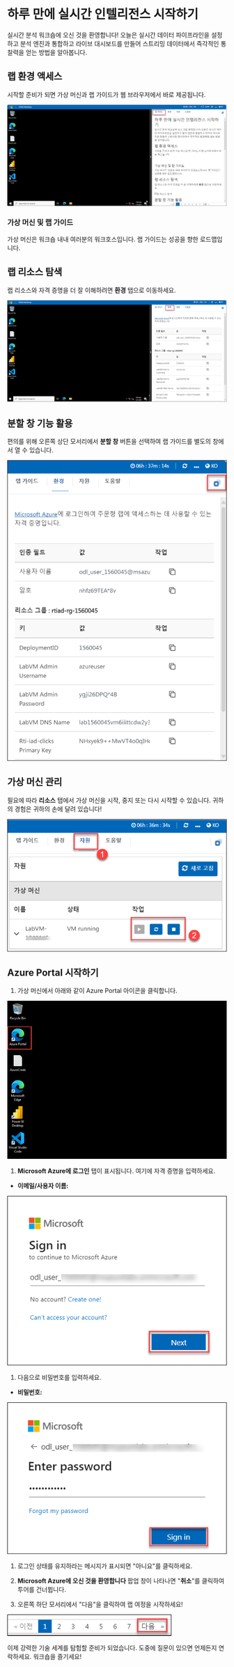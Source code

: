 # 하루 만에 실시간 인텔리전스 시작하기

실시간 분석 워크숍에 오신 것을 환영합니다! 오늘은 실시간 데이터 파이프라인을 설정하고 분석 엔진과 통합하고 라이브 대시보드를 만들어 스트리밍 데이터에서 즉각적인 통찰력을 얻는 방법을 알아봅니다.

## 랩 환경 액세스

시작할 준비가 되면 가상 머신과 랩 가이드가 웹 브라우저에서 바로 제공됩니다.

![](./media/getting-started-kor1.png)

### 가상 머신 및 랩 가이드

가상 머신은 워크숍 내내 여러분의 워크호스입니다. 랩 가이드는 성공을 향한 로드맵입니다.

## 랩 리소스 탐색

랩 리소스와 자격 증명을 더 잘 이해하려면 **환경** 탭으로 이동하세요.

![랩 리소스 탐색](./media/getting-started-kor2.png)

## 분할 창 기능 활용

편의를 위해 오른쪽 상단 모서리에서 **분할 창** 버튼을 선택하여 랩 가이드를 별도의 창에서 열 수 있습니다.

![분할 창 기능 사용](./media/getting-started-kor3.png)

## 가상 머신 관리

필요에 따라 **리소스** 탭에서 가상 머신을 시작, 중지 또는 다시 시작할 수 있습니다. 귀하의 경험은 귀하의 손에 달려 있습니다!

![가상 머신 관리](./media/getting-started-kor4.png)

## Azure Portal 시작하기

1. 가상 머신에서 아래와 같이 Azure Portal 아이콘을 클릭합니다.

![Azure Portal 시작](./media/select-azureportal.png)

1. **Microsoft Azure에 로그인** 탭이 표시됩니다. 여기에 자격 증명을 입력하세요.

- **이메일/사용자 이름:** <inject key="AzureAdUserEmail"></inject>

![사용자 이름 입력](./media/portal-login1.png)

1. 다음으로 비밀번호를 입력하세요.

- **비밀번호:** <inject key="AzureAdUserPassword"></inject>

![비밀번호 입력](./media/portal-login2.png)

1. 로그인 상태를 유지하라는 메시지가 표시되면 "아니요"를 클릭하세요.

1. **Microsoft Azure에 오신 것을 환영합니다** 팝업 창이 나타나면 "**취소**"를 클릭하여 투어를 건너뜁니다.

1. 오른쪽 하단 모서리에서 "다음"을 클릭하여 랩 여정을 시작하세요!

![Azure Portal 시작](./media/getting-started-kor5.png)

이제 강력한 기술 세계를 탐험할 준비가 되었습니다. 도중에 질문이 있으면 언제든지 연락하세요. 워크숍을 즐기세요!
